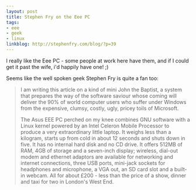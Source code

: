 ```yaml
---
layout: post
title: Stephen Fry on the Eee PC
tags:
- eee
- geek
- linux
linkblog: http://stephenfry.com/blog/?p=39
---
```


I really like the Eee PC - some people at work here have them, and if I could get it past the wife, i'd
happily have one! ;)

Seems like the well spoken geek Stephen Fry is quite a fan too:

> I am writing this article on a kind of mini John the Baptist, a system that prepares the way of the
> software saviour whose coming will deliver the 90% of world computer users who suffer under Windows from
> the expensive, clumsy, costly, ugly, pricey toils of Microsoft.
>
> The Asus EEE PC perched on my knee combines GNU software with a Linux kernel powered by an Intel Celeron
> Mobile Processor to produce a very extraordinary little laptop. It weighs less than a kilogram, starts up
> from cold in about 12 seconds and shuts down in five. It has no internal hard disk and no CD drive. It
> offers 512MB of RAM, 4GB of storage and a seven-inch display; wireless, dial-out modem and ethernet
> adaptors are available for networking and internet connections, three USB ports, mini-jack sockets for
> headphones and microphone, a VGA out, an SD card slot and a built-in webcam. All for about &pound;200 -
> less than the price of a show, dinner and taxi for two in London's West End.
